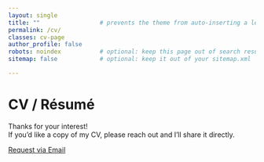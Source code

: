 ```yaml
---
layout: single
title: ""                 # prevents the theme from auto-inserting a left H1
permalink: /cv/
classes: cv-page
author_profile: false
robots: noindex           # optional: keep this page out of search results
sitemap: false            # optional: keep it out of your sitemap.xml

---
```


<div class="cv-landing">
  <h1 class="cv-title">CV / Résumé</h1>

  <p class="cv-note">
    Thanks for your interest!<br/>
    If you’d like a copy of my CV, please reach out and I’ll share it directly.
  </p>

  <div class="cv-actions">
    <a class="btn" href="mailto:kprashantrai@gmail.com?subject=Request%20for%20CV&body=Hi%20Prashant%2C%0A%0AI%27d%20like%20to%20request%20a%20copy%20of%20your%20CV.%0A%0AThanks!">
      Request via Email
    </a>
    <!-- If you later add a PDF, uncomment the line below and place the file at assets/cv/Prashant_Rai_CV.pdf -->
    <!-- <a class="btn btn--primary" href="/assets/cv/Prashant_Rai_CV.pdf">Download PDF</a> -->
  </div>
</div>
